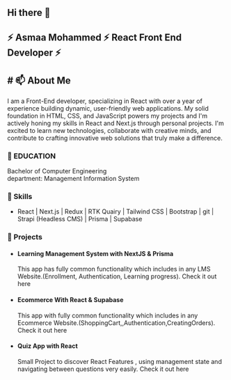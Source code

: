 ## Hi there 👋

<!--
**AsmaaaMohamed/AsmaaaMohamed** is a ✨ _special_ ✨ repository because its `README.md` (this file) appears on your GitHub profile.

Here are some ideas to get you started:

- 🔭 I’m currently working on ...
- 🌱 I’m currently learning ...
- 👯 I’m looking to collaborate on ...
- 🤔 I’m looking for help with ...
- 💬 Ask me about ...
- 📫 How to reach me: ...
- 😄 Pronouns: ...
- ⚡ Fun fact: ...
-->
## ⚡ Asmaa Mohammed ⚡ React Front End Developer ⚡
## # 📫 About Me
I am a Front-End developer, specializing in React with over a year of experience building dynamic, user-friendly web applications. My solid foundation in HTML, CSS, and JavaScript powers my projects and I'm actively honing my skills in React and Next.js through personal projects. I'm excited to learn new technologies, collaborate with creative minds, and contribute to crafting innovative web solutions that truly make a difference.
### 💬 EDUCATION
Bachelor of Computer Engineering                             
department: Management Information System
### 🌱 Skills
* React | Next.js | Redux | RTK Quairy | Tailwind CSS | Bootstrap | git | Strapi (Headless CMS) | Prisma | Supabase 
### 🔭 Projects
* #### Learning Management System with NextJS & Prisma
    This app has fully common functionality which includes in any LMS Website.(Enrollment, Authentication, Learning progress).
    Check it out here
* #### Ecommerce With React & Supabase
    This app with fully common functionality which includes in any Ecommerce Website.(ShoppingCart,,Authentication,CreatingOrders).
    Check it out here
* #### Quiz App with React
    Small Project to discover React Features , using management state and navigating between questions very easily.
    Check it out here
